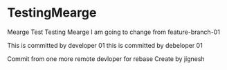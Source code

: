 # TestingMearge
Mearge Test
Testing Mearge
I am going to change from feature-branch-01


This is committed by developer 01
this is committed by debeloper 01



Commit from one more remote devloper for rebase
Create by jignesh
